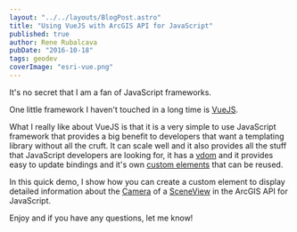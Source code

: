 ```yaml
---
layout: "../../layouts/BlogPost.astro"
title: "Using VueJS with ArcGIS API for JavaScript"
published: true
author: Rene Rubalcava
pubDate: "2016-10-18"
tags: geodev
coverImage: "esri-vue.png"
---
```


It's no secret that I am a fan of JavaScript frameworks.

One little framework I haven't touched in a long time is [VueJS](https://vuejs.org/).

What I really like about VueJS is that it is a very simple to use JavaScript framework that provides a big benefit to developers that want a templating library without all the cruft. It can scale well and it also provides all the stuff that JavaScript developers are looking for, it has a [vdom](https://jbi.sh/what-is-virtual-dom/) and it provides easy to update bindings and it's own [custom elements](http://webcomponents.org/polyfills/custom-elements/) that can be reused.

In this quick demo, I show how you can create a custom element to display detailed information about the [Camera](https://developers.arcgis.com/javascript/latest/api-reference/esri-Camera.html) of a [SceneView](https://developers.arcgis.com/javascript/latest/api-reference/esri-views-SceneView.html) in the ArcGIS API for JavaScript.

<lite-youtube videoid="zbxIGMoscU4"></lite-youtube>

Enjoy and if you have any questions, let me know!
